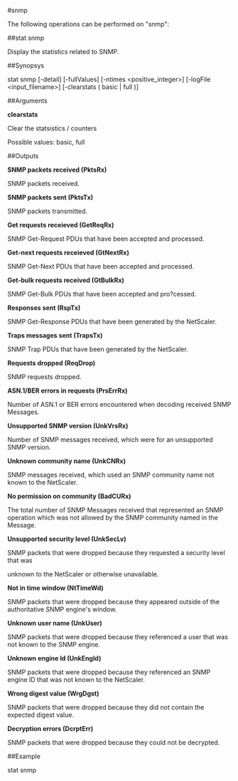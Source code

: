 #snmp

The following operations can be performed on "snmp":


##stat snmp

Display the statistics related to SNMP.


##Synopsys

stat snmp [-detail] [-fullValues] [-ntimes &lt;positive_integer>] [-logFile &lt;input_filename>] [-clearstats ( basic | full )]


##Arguments

<b>clearstats</b>
Clear the statsistics / counters
Possible values: basic, full



##Outputs

<b>SNMP packets received (PktsRx)</b>
SNMP packets received.

<b>SNMP packets sent (PktsTx)</b>
SNMP packets transmitted.

<b>Get requests receieved (GetReqRx)</b>
SNMP Get-Request PDUs that have been accepted and processed.

<b>Get-next requests receieved (GtNextRx)</b>
SNMP Get-Next PDUs that have been accepted and processed.

<b>Get-bulk requests received (GtBulkRx)</b>
SNMP Get-Bulk PDUs that have been accepted and pro?cessed.

<b>Responses sent (RspTx)</b>
SNMP Get-Response PDUs that have been generated by the NetScaler.

<b>Traps messages sent (TrapsTx)</b>
SNMP Trap PDUs that have been generated by the NetScaler.

<b>Requests dropped (ReqDrop)</b>
SNMP requests dropped.

<b>ASN.1/BER errors in requests (PrsErrRx)</b>
Number of ASN.1 or BER errors encountered when decoding received SNMP Messages.

<b>Unsupported SNMP version (UnkVrsRx)</b>
Number of SNMP messages received, which were for an unsupported SNMP version.

<b>Unknown community name (UnkCNRx)</b>
SNMP messages received, which used an SNMP community name not known to the NetScaler.

<b>No permission on community (BadCURx)</b>
The total number of SNMP Messages received that represented an SNMP operation which was not allowed by the SNMP community named in the Message.

<b>Unsupported security level (UnkSecLv)</b>
SNMP packets that were dropped because they requested a security level that was
unknown to the NetScaler or otherwise unavailable.

<b>Not in time window (NtTimeWd)</b>
SNMP packets that were dropped because they appeared outside of the authoritative SNMP engine's window.

<b>Unknown user name (UnkUser)</b>
SNMP packets that were dropped because they referenced a user that was  not  known to the SNMP engine.

<b>Unknown engine Id (UnkEngId)</b>
SNMP packets that were dropped because they referenced an SNMP engine ID that was not known to the NetScaler.

<b>Wrong digest value (WrgDgst)</b>
SNMP packets that were dropped because they did not contain the expected digest value.

<b>Decryption errors (DcrptErr)</b>
SNMP packets that were dropped because they could not be decrypted.



##Example

stat snmp

